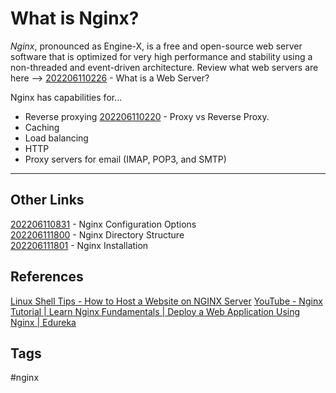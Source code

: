 # What is Nginx? 

*Nginx*, pronounced as Engine-X, is a free and open-source web server software that is optimized for very high performance and stability using a non-threaded and event-driven architecture. Review what web servers are here --> [202206110226](../202206110226) - What is a Web Server?

Nginx has capabilities for...
* Reverse proxying [202206110220](../202206110220) - Proxy vs Reverse Proxy.  
* Caching  
* Load balancing 
* HTTP  
* Proxy servers for email (IMAP, POP3, and SMTP)
---

## Other Links
[202206110831](../202206110831) - Nginx Configuration Options  
[202206111800](../202206111800) - Nginx Directory Structure  
[202206111801](../202206111801) - Nginx Installation  

## References
[Linux Shell Tips - How to Host a Website on NGINX Server](https://www.linuxshelltips.com/install-nginx-in-linux/)
[YouTube - Nginx Tutorial | Learn Nginx Fundamentals | Deploy a Web Application Using Nginx | Edureka](https://www.youtube.com/watch?v=1ndlRiaYiWQ)

## Tags
#nginx
